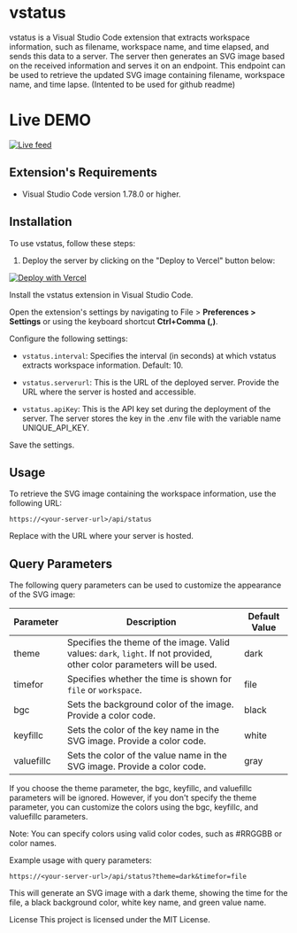 # vstatus

vstatus is a Visual Studio Code extension that extracts workspace information, such as filename, workspace name, and time elapsed, and sends this data to a server. The server then generates an SVG image based on the received information and serves it on an endpoint. This endpoint can be used to retrieve the updated SVG image containing filename, workspace name, and time lapse. (Intented to be used for github readme)

# Live DEMO

[![Live feed](https://vstatus.rubenk.com.np/api/status?theme=dark&timefor=file)](https://github.com/slithery0)

## Extension's Requirements

- Visual Studio Code version 1.78.0 or higher.


## Installation

To use vstatus, follow these steps:

1. Deploy the server by clicking on the "Deploy to Vercel" button below:

[![Deploy with Vercel](https://vercel.com/button)](https://vercel.com/new/clone?repository-url=https%3A%2F%2Fgithub.com%2Fslithery0%2Fvstatus%2Ftree%2Fmain%2Fserver-next&env=UNIQUE_API_KEY&envDescription=API%20key%20that%20you%20will%20require%20while%20sending%20data%20from%20your%20vscode%20extension.%20Generate%20a%20secure%20one%20and%20keep%20it%20safe.&project-name=vstatus&repository-name=vstatus)

Install the vstatus extension in Visual Studio Code.

Open the extension's settings by navigating to File > **Preferences > Settings** or using the keyboard shortcut **Ctrl+Comma (,)**.

Configure the following settings:

- `vstatus.interval`: Specifies the interval (in seconds) at which vstatus extracts workspace information. Default: 10.

- `vstatus.serverurl`: This is the URL of the deployed server. Provide the URL where the server is hosted and accessible.

- `vstatus.apiKey`: This is the API key set during the deployment of the server. The server stores the key in the .env file with the variable name UNIQUE_API_KEY.

Save the settings.

## Usage

To retrieve the SVG image containing the workspace information, use the following URL:

`https://<your-server-url>/api/status`

Replace <your-server-url> with the URL where your server is hosted.

## Query Parameters

The following query parameters can be used to customize the appearance of the SVG image:

| Parameter  | Description                                                                                                            | Default Value |
| ---------- | ---------------------------------------------------------------------------------------------------------------------- | ------------- |
| theme      | Specifies the theme of the image. Valid values: `dark`, `light`. If not provided, other color parameters will be used. | dark          |
| timefor    | Specifies whether the time is shown for `file` or `workspace`.                                                         | file          |
| bgc        | Sets the background color of the image. Provide a color code.                                                          | black         |
| keyfillc   | Sets the color of the key name in the SVG image. Provide a color code.                                                 | white         |
| valuefillc | Sets the color of the value name in the SVG image. Provide a color code.                                               | gray          |

If you choose the theme parameter, the bgc, keyfillc, and valuefillc parameters will be ignored. However, if you don't specify the theme parameter, you can customize the colors using the bgc, keyfillc, and valuefillc parameters.

Note: You can specify colors using valid color codes, such as #RRGGBB or color names.

Example usage with query parameters:

```
https://<your-server-url>/api/status?theme=dark&timefor=file

```

This will generate an SVG image with a dark theme, showing the time for the file, a black background color, white key name, and green value name.

License
This project is licensed under the MIT License.
